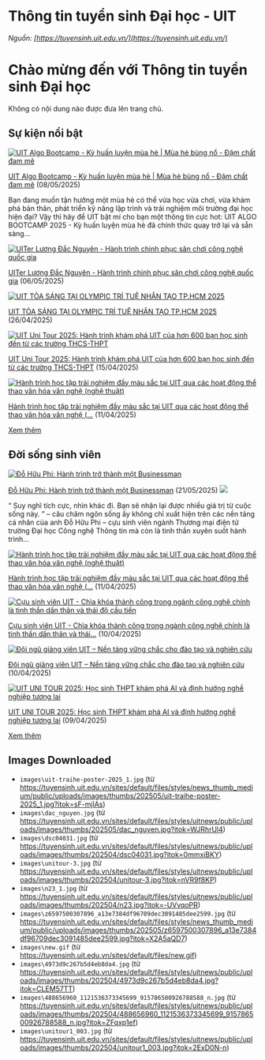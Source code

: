 # Thông tin tuyển sinh Đại học - UIT

_Nguồn: [https://tuyensinh.uit.edu.vn/](https://tuyensinh.uit.edu.vn/)_

# Chào mừng đến với Thông tin tuyển sinh Đại học

Không có nội dung nào được đưa lên trang chủ.

## Sự kiện nổi bật

[![UIT Algo Bootcamp - Kỳ huấn luyện mùa hè | Mùa hè bùng nổ - Đậm chất đam mê](images\uit-traihe-poster-2025_1.jpg "UIT Algo Bootcamp - Kỳ huấn luyện mùa hè | Mùa hè bùng nổ - Đậm chất đam mê")](/uit-algo-bootcamp-ky-huan-luyen-mua-he-mua-he-bung-no-dam-chat-dam-me)

[UIT Algo Bootcamp - Kỳ huấn luyện mùa hè | Mùa hè bùng nổ - Đậm chất đam mê](/uit-algo-bootcamp-ky-huan-luyen-mua-he-mua-he-bung-no-dam-chat-dam-me) (08/05/2025) 

Bạn đang muốn tận hưởng một mùa hè có thể vừa học vừa chơi, vừa khám phá bản thân, phát triển kỹ năng lập trình và trải nghiệm môi trường đại học hiện đại? Vậy thì hãy để UIT bật mí cho bạn một thông tin cực hot: UIT ALGO BOOTCAMP 2025 - Kỳ huấn luyện mùa hè đã chính thức quay trở lại và sẵn sàng...

[![UITer Lương Đắc Nguyên - Hành trình chinh phục sân chơi công nghệ quốc gia ](images\dac_nguyen.jpg "UITer Lương Đắc Nguyên - Hành trình chinh phục sân chơi công nghệ quốc gia ")](/uiter-luong-dac-nguyen-hanh-trinh-chinh-phuc-san-choi-cong-nghe-quoc-gia)

[UITer Lương Đắc Nguyên - Hành trình chinh phục sân chơi công nghệ quốc gia](/uiter-luong-dac-nguyen-hanh-trinh-chinh-phuc-san-choi-cong-nghe-quoc-gia) (06/05/2025)

[![UIT TỎA SÁNG TẠI OLYMPIC TRÍ TUỆ NHÂN TẠO TP.HCM 2025](images\dsc04031.jpg "UIT TỎA SÁNG TẠI OLYMPIC TRÍ TUỆ NHÂN TẠO TP.HCM 2025")](/uit-toa-sang-tai-olympic-tri-tue-nhan-tao-tphcm-2025)

[UIT TỎA SÁNG TẠI OLYMPIC TRÍ TUỆ NHÂN TẠO TP.HCM 2025](/uit-toa-sang-tai-olympic-tri-tue-nhan-tao-tphcm-2025) (26/04/2025)

[![UIT Uni Tour 2025: Hành trình khám phá UIT của hơn 600 bạn học sinh đến từ các trường THCS-THPT](images\unitour-3.jpg "UIT Uni Tour 2025: Hành trình khám phá UIT của hơn 600 bạn học sinh đến từ các trường THCS-THPT")](/uit-uni-tour-2025-hanh-trinh-kham-pha-uit-cua-hon-600-ban-hoc-sinh-den-tu-cac-truong-thcs-thpt)

[UIT Uni Tour 2025: Hành trình khám phá UIT của hơn 600 bạn học sinh đến từ các trường THCS-THPT](/uit-uni-tour-2025-hanh-trinh-kham-pha-uit-cua-hon-600-ban-hoc-sinh-den-tu-cac-truong-thcs-thpt) (15/04/2025)

[![Hành trình học tập trải nghiệm đầy màu sắc tại UIT qua các hoạt động thể thao văn hóa văn nghệ (nghệ thuật)](images\n23.jpg "Hành trình học tập trải nghiệm đầy màu sắc tại UIT qua các hoạt động thể thao văn hóa văn nghệ (nghệ thuật)")](/hanh-trinh-hoc-tap-trai-nghiem-day-mau-sac-tai-uit-qua-cac-hoat-dong-thao-van-hoa-van-nghe-nghe-thuat)

[Hành trình học tập trải nghiệm đầy màu sắc tại UIT qua các hoạt động thể thao văn hóa văn nghệ (...](/hanh-trinh-hoc-tap-trai-nghiem-day-mau-sac-tai-uit-qua-cac-hoat-dong-thao-van-hoa-van-nghe-nghe-thuat) (11/04/2025)

[Xem thêm](/su-kien-noi-bat)

## Đời sống sinh viên

[![Đỗ Hữu Phi: Hành trình trở thành một Businessman](images\z6597500307896_a13e7384df96709dec3091485dee2599.jpg "Đỗ Hữu Phi: Hành trình trở thành một Businessman")](/do-huu-phi-hanh-trinh-tro-thanh-mot-businessman)

[Đỗ Hữu Phi: Hành trình trở thành một Businessman](/do-huu-phi-hanh-trinh-tro-thanh-mot-businessman) (21/05/2025) ![](images\new.gif) 

“ Suy nghĩ tích cực, nhìn khác đi. Bạn sẽ nhận lại được nhiều giá trị từ cuộc sống này. ” – câu châm ngôn sống ấy không chỉ xuất hiện trên các nền tảng cá nhân của anh Đỗ Hữu Phi – cựu sinh viên ngành Thương mại điện tử trường Đại học Công nghệ Thông tin mà còn là tinh thần xuyên suốt hành trình...

[![Hành trình học tập trải nghiệm đầy màu sắc tại UIT qua các hoạt động thể thao văn hóa văn nghệ (nghệ thuật)](images\n23_1.jpg "Hành trình học tập trải nghiệm đầy màu sắc tại UIT qua các hoạt động thể thao văn hóa văn nghệ (nghệ thuật)")](/hanh-trinh-hoc-tap-trai-nghiem-day-mau-sac-tai-uit-qua-cac-hoat-dong-thao-van-hoa-van-nghe-nghe-thuat)

[Hành trình học tập trải nghiệm đầy màu sắc tại UIT qua các hoạt động thể thao văn hóa văn nghệ (...](/hanh-trinh-hoc-tap-trai-nghiem-day-mau-sac-tai-uit-qua-cac-hoat-dong-thao-van-hoa-van-nghe-nghe-thuat) (11/04/2025)

[![Cựu sinh viên UIT - Chìa khóa thành công trong ngành công nghệ chính là tinh thần dấn thân và thái độ cầu tiến](images\4973d9c267b5d4eb8da4.jpg "Cựu sinh viên UIT - Chìa khóa thành công trong ngành công nghệ chính là tinh thần dấn thân và thái độ cầu tiến")](/cuu-sinh-vien-uit-chia-khoa-thanh-cong-trong-nganh-cong-nghe-chinh-la-tinh-dan-va-thai-do-cau-tien)

[Cựu sinh viên UIT - Chìa khóa thành công trong ngành công nghệ chính là tinh thần dấn thân và thái...](/cuu-sinh-vien-uit-chia-khoa-thanh-cong-trong-nganh-cong-nghe-chinh-la-tinh-dan-va-thai-do-cau-tien) (10/04/2025)

[![Đội ngũ giảng viên UIT – Nền tảng vững chắc cho đào tạo và nghiên cứu](images\488656960_1121536373345699_915786500926788588_n.jpg "Đội ngũ giảng viên UIT – Nền tảng vững chắc cho đào tạo và nghiên cứu")](/doi-ngu-giang-vien-uit-nen-tang-vung-chac-cho-dao-tao-va-nghien-cuu)

[Đội ngũ giảng viên UIT – Nền tảng vững chắc cho đào tạo và nghiên cứu](/doi-ngu-giang-vien-uit-nen-tang-vung-chac-cho-dao-tao-va-nghien-cuu) (10/04/2025)

[![UIT UNI TOUR 2025: Học sinh THPT khám phá AI và định hướng nghề nghiệp tương lai](images\unitour1_003.jpg "UIT UNI TOUR 2025: Học sinh THPT khám phá AI và định hướng nghề nghiệp tương lai")](/uit-uni-tour-2025-hoc-sinh-thpt-kham-pha-ai-va-dinh-huong-nghe-nghiep-tuong-lai)

[UIT UNI TOUR 2025: Học sinh THPT khám phá AI và định hướng nghề nghiệp tương lai](/uit-uni-tour-2025-hoc-sinh-thpt-kham-pha-ai-va-dinh-huong-nghe-nghiep-tuong-lai) (09/04/2025)

[Xem thêm](/cuoc-song-sinh-vien)

## Images Downloaded

- `images\uit-traihe-poster-2025_1.jpg` (từ https://tuyensinh.uit.edu.vn/sites/default/files/styles/news_thumb_medium/public/uploads/images/thumbs/202505/uit-traihe-poster-2025_1.jpg?itok=sF-mjlAs)
- `images\dac_nguyen.jpg` (từ https://tuyensinh.uit.edu.vn/sites/default/files/styles/uitnews/public/uploads/images/thumbs/202505/dac_nguyen.jpg?itok=WJRhrUl4)
- `images\dsc04031.jpg` (từ https://tuyensinh.uit.edu.vn/sites/default/files/styles/uitnews/public/uploads/images/thumbs/202504/dsc04031.jpg?itok=0mmxiBKY)
- `images\unitour-3.jpg` (từ https://tuyensinh.uit.edu.vn/sites/default/files/styles/uitnews/public/uploads/images/thumbs/202504/unitour-3.jpg?itok=nVR9f8KP)
- `images\n23_1.jpg` (từ https://tuyensinh.uit.edu.vn/sites/default/files/styles/uitnews/public/uploads/images/thumbs/202504/n23.jpg?itok=-UVvqoPR)
- `images\z6597500307896_a13e7384df96709dec3091485dee2599.jpg` (từ https://tuyensinh.uit.edu.vn/sites/default/files/styles/news_thumb_medium/public/uploads/images/thumbs/202505/z6597500307896_a13e7384df96709dec3091485dee2599.jpg?itok=X2A5aQD7)
- `images\new.gif` (từ https://tuyensinh.uit.edu.vn/sites/default/files/new.gif)
- `images\4973d9c267b5d4eb8da4.jpg` (từ https://tuyensinh.uit.edu.vn/sites/default/files/styles/uitnews/public/uploads/images/thumbs/202504/4973d9c267b5d4eb8da4.jpg?itok=CLEM57TT)
- `images\488656960_1121536373345699_915786500926788588_n.jpg` (từ https://tuyensinh.uit.edu.vn/sites/default/files/styles/uitnews/public/uploads/images/thumbs/202504/488656960_1121536373345699_915786500926788588_n.jpg?itok=ZFqxp1ef)
- `images\unitour1_003.jpg` (từ https://tuyensinh.uit.edu.vn/sites/default/files/styles/uitnews/public/uploads/images/thumbs/202504/unitour1_003.jpg?itok=2ExD0N-n)

